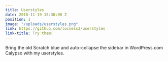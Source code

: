 ```yaml
---
title: Userstyles
date: 2018-11-19 15:30:00 Z
position: 1
image: "/uploads/userstyles.png"
link: https://github.com/locness3/userstyles
link-title: Try them!
---
```


Bring the old Scratch blue and auto-collapse the sidebar in WordPress.com Calypso with my userstyles.